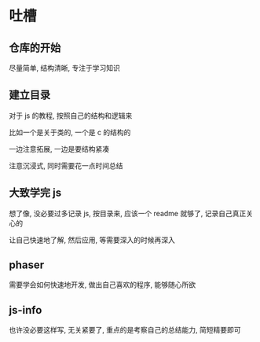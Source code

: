# 吐槽

## 仓库的开始

尽量简单, 结构清晰, 专注于学习知识

## 建立目录

对于 js 的教程, 按照自己的结构和逻辑来

比如一个是关于类的, 一个是 c 的结构的

一边注意拓展, 一边是要结构紧凑

注意沉浸式, 同时需要花一点时间总结

## 大致学完 js

想了像, 没必要过多记录 js, 按目录来, 应该一个 readme 就够了, 记录自己真正关心的

让自己快速地了解, 然后应用, 等需要深入的时候再深入

## phaser

需要学会如何快速地开发, 做出自己喜欢的程序, 能够随心所欲

## js-info

也许没必要这样写, 无关紧要了, 重点的是考察自己的总结能力, 简短精要即可
